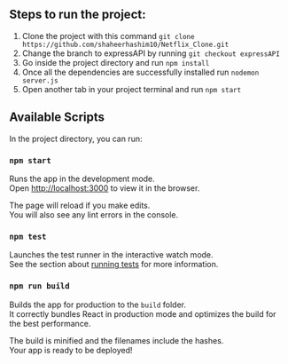 ## Steps to run the project:
1. Clone the project with this command `git clone https://github.com/shaheerhashim10/Netflix_Clone.git`
2. Change the branch to expressAPI by running `git checkout expressAPI`
3. Go inside the project directory and run `npm install`
4. Once all the dependencies are successfully installed run `nodemon server.js`
5. Open another tab in your project terminal and run `npm start`


## Available Scripts

In the project directory, you can run:

### `npm start`

Runs the app in the development mode.<br />
Open [http://localhost:3000](http://localhost:3000) to view it in the browser.

The page will reload if you make edits.<br />
You will also see any lint errors in the console.

### `npm test`

Launches the test runner in the interactive watch mode.<br />
See the section about [running tests](https://facebook.github.io/create-react-app/docs/running-tests) for more information.

### `npm run build`

Builds the app for production to the `build` folder.<br />
It correctly bundles React in production mode and optimizes the build for the best performance.

The build is minified and the filenames include the hashes.<br />
Your app is ready to be deployed!
